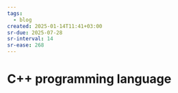 ```yaml
---
tags:
  - blog
created: 2025-01-14T11:41+03:00
sr-due: 2025-07-28
sr-interval: 14
sr-ease: 268
---
```


# C++ programming language
